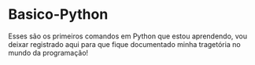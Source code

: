 # Basico-Python
 Esses são os primeiros comandos em Python que estou aprendendo, vou deixar registrado aqui para que fique documentado minha tragetória no mundo da programação!

